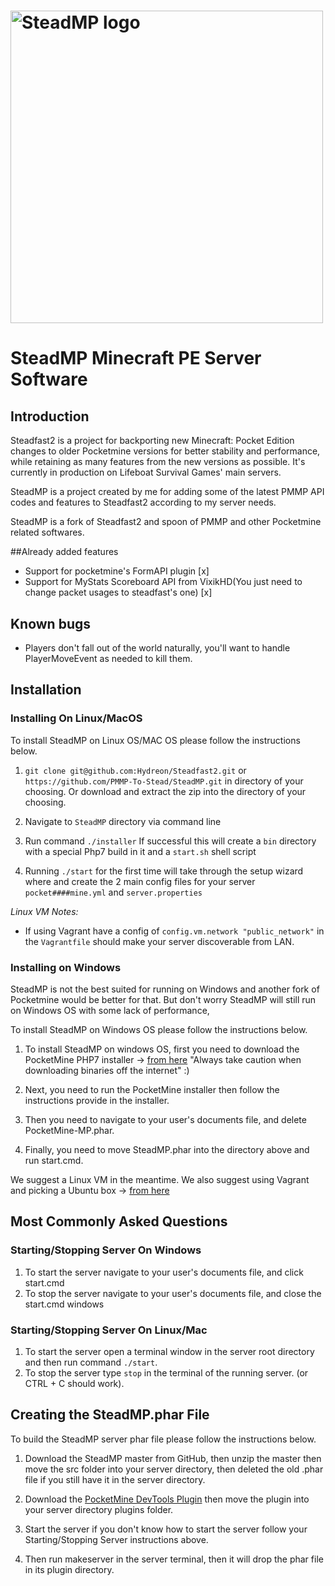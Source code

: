 #  <img src="https://raw.githubusercontent.com/PMMP-To-Stead/Steadfast2/master/steadmplogo.png" alt="SteadMP logo" title="Gofight" align="center" height="500" />
# SteadMP Minecraft PE Server Software

## Introduction

Steadfast2 is a project for backporting new Minecraft: Pocket Edition changes to older Pocketmine versions for better stability and performance, while retaining as many features from the new versions as possible. It's currently in production on Lifeboat Survival Games' main servers.

SteadMP is a project created by me for adding some of the latest PMMP API codes and features to Steadfast2 according to my server needs.

SteadMP is a fork of Steadfast2 and spoon of PMMP and other Pocketmine related softwares.

##Already added features
- Support for pocketmine's FormAPI plugin [x]
- Support for MyStats Scoreboard API from VixikHD(You just need to change packet usages to steadfast's one) [x]

## Known bugs

- Players don't fall out of the world naturally, you'll want to handle PlayerMoveEvent as needed to kill them.

## Installation

### Installing On Linux/MacOS

To install SteadMP on Linux OS/MAC OS please follow the instructions below.

1)  `git clone git@github.com:Hydreon/Steadfast2.git` or `https://github.com/PMMP-To-Stead/SteadMP.git` in directory of your choosing. Or download and extract the zip into the directory of your choosing. 

2) Navigate to `SteadMP` directory via command line

3) Run command `./installer` If successful this will create a `bin` directory with a special Php7 build in it and a `start.sh` shell script
    
4) Running `./start` for the first time will take through the setup wizard where and create the 2 main config files for your server `pocket####mine.yml` and `server.properties`    

  *Linux VM Notes:* 
        
   - If using Vagrant have a config of `config.vm.network "public_network"` in the `Vagrantfile` should make your server discoverable from LAN. 

### Installing on Windows

SteadMP is not the best suited for running on Windows and another fork of Pocketmine would be better for that. But don't worry SteadMP will still run on Windows OS with some lack of performance,

To install SteadMP on Windows OS please follow the instructions below.

1) To install SteadMP on windows OS, first you need to download the PocketMine PHP7 installer -> [from here](https://github.com/NotPocketMine/Windows-PocketMine-MP/) "Always take caution when downloading binaries off the internet" :)

2) Next, you need to run the PocketMine installer then follow the instructions provide in the installer. 

3) Then you need to navigate to your user's documents file, and delete PocketMine-MP.phar.

4) Finally, you need to move SteadMP.phar into the directory above and run start.cmd.

We suggest a Linux VM in the meantime.  We also suggest using Vagrant and picking a Ubuntu box -> [from here](https://atlas.hashicorp.com/boxes/search?utf8=%E2%9C%93&sort=&provider=&q=ubuntu)
   
## Most Commonly Asked Questions

### Starting/Stopping Server On Windows

1) To start the server navigate to your user's documents file, and click start.cmd
2) To stop the server navigate to your user's documents file, and close the start.cmd windows

### Starting/Stopping Server On Linux/Mac

 1) To start the server open a terminal window in the server root directory and then run command `./start`.
 2) To stop the server type `stop` in the terminal of the running server. (or CTRL + C should work).  
 
## Creating the SteadMP.phar File

To build the SteadMP server phar file please follow the instructions below.

1) Download the SteadMP master from GitHub, then unzip the master then move the src folder into your server directory, then deleted the old .phar file if you still have it in the server directory. 

2) Download the [PocketMine DevTools Plugin](https://poggit.pmmp.io/p/DevTools/1.12.1) then move the plugin into your server directory plugins folder.

3) Start the server if you don't know how to start the server follow your Starting/Stopping Server instructions above.

4) Then run makeserver in the server terminal, then it will drop the phar file in its plugin directory.




